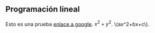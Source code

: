 ## Programación lineal

Esto es una prueba [enlace a google](http://google.com). $x^2+y^2$. \\(ax^2+bx+c\\).
